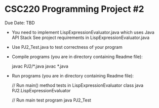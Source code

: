 CSC220 Programming Project #2
=============================
 
Due Date: TBD

- You need to implement LispExpressionEvaluator.java which uses Java API Stack
  See project requirements in LispExpressionEvaluator.java

- Use PJ2_Test.java to test correctness of your program

- Compile programs (you are in directory containing Readme file):
    
  javac PJ2/*.java
  javac *.java

- Run programs (you are in directory containing Readme file):

  // Run main() method tests in LispExpressionEvaluator class
  java PJ2.LispExpressionEvaluator

  // Run main test program
  java PJ2_Test


